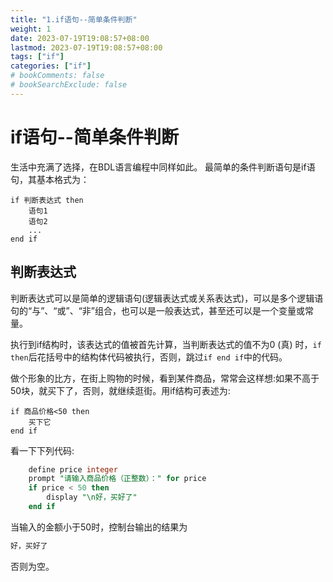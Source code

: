 ```yaml
---
title: "1.if语句--简单条件判断"
weight: 1
date: 2023-07-19T19:08:57+08:00
lastmod: 2023-07-19T19:08:57+08:00
tags: ["if"]
categories: ["if"]
# bookComments: false
# bookSearchExclude: false
---
```


# if语句--简单条件判断

生活中充满了选择，在BDL语言编程中同样如此。
最简单的条件判断语句是if语句，其基本格式为：

```
if 判断表达式 then
    语句1
    语句2
    ...
end if
```

## 判断表达式

判断表达式可以是简单的逻辑语句(逻辑表达式或关系表达式)，可以是多个逻辑语句的“与”、“或”、“非”组合，也可以是一般表达式，甚至还可以是一个变量或常量。

执行到if结构时，该表达式的值被首先计算，当判断表达式的值不为0 (真) 时，`if then`后花括号中的结构体代码被执行，否则，跳过`if end if`中的代码。

做个形象的比方，在街上购物的时候，看到某件商品，常常会这样想:如果不高于50块，就买下了，否则，就继续逛街。用if结构可表述为: 

```
if 商品价格<50 then
    买下它
end if
```

看一下下列代码:

```sql
    define price integer
    prompt "请输入商品价格（正整数）：" for price
    if price < 50 then
        display "\n好，买好了"
    end if
```

当输入的金额小于50时，控制台输出的结果为
```sh
好，买好了
```
否则为空。
